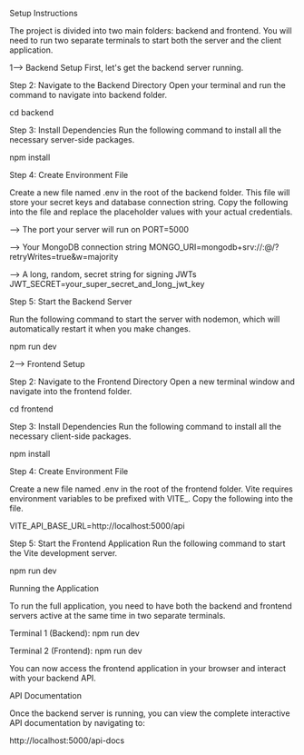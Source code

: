 Setup Instructions

The project is divided into two main folders: backend and frontend. You will need to run two separate terminals to start both the server and the client application.

1--> Backend Setup
First, let's get the backend server running.

Step 2: Navigate to the Backend Directory
Open your terminal and run the command to navigate into backend folder.

cd backend

Step 3: Install Dependencies
Run the following command to install all the necessary server-side packages.

npm install

Step 4: Create Environment File

Create a new file named .env in the root of the backend folder. This file will store your secret keys and database connection string. Copy the following into the file and replace the placeholder values with your actual credentials.


--> The port your server will run on
PORT=5000

--> Your MongoDB connection string
MONGO_URI=mongodb+srv://<user>:<password>@<cluster-url>/<database-name>?retryWrites=true&w=majority

--> A long, random, secret string for signing JWTs
JWT_SECRET=your_super_secret_and_long_jwt_key


Step 5: Start the Backend Server

Run the following command to start the server with nodemon, which will automatically restart it when you make changes.

npm run dev



2--> Frontend Setup

Step 2: Navigate to the Frontend Directory
Open a new terminal window and navigate into the frontend folder.

cd frontend

Step 3: Install Dependencies
Run the following command to install all the necessary client-side packages.

npm install


Step 4: Create Environment File

Create a new file named .env in the root of the frontend folder. Vite requires environment variables to be prefixed with VITE_. Copy the following into the file.

VITE_API_BASE_URL=http://localhost:5000/api


Step 5: Start the Frontend Application
Run the following command to start the Vite development server.

npm run dev



Running the Application

To run the full application, you need to have both the backend and frontend servers active at the same time in two separate terminals.

Terminal 1 (Backend): npm run dev

Terminal 2 (Frontend): npm run dev

You can now access the frontend application in your browser and interact with your backend API.


API Documentation

Once the backend server is running, you can view the complete interactive API documentation by navigating to:

http://localhost:5000/api-docs
